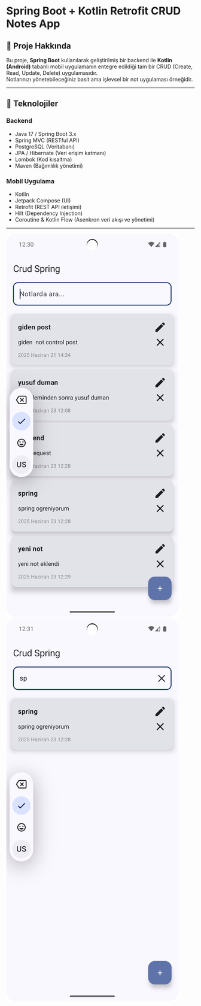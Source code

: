 # Spring Boot + Kotlin Retrofit CRUD Notes App

## 📱 Proje Hakkında

Bu proje, **Spring Boot** kullanılarak geliştirilmiş bir backend ile **Kotlin (Android)** tabanlı mobil uygulamanın entegre edildiği tam bir CRUD (Create, Read, Update, Delete) uygulamasıdır.  
Notlarınızı yönetebileceğiniz basit ama işlevsel bir not uygulaması örneğidir.

---

## 🚀 Teknolojiler

### Backend
- Java 17 / Spring Boot 3.x
- Spring MVC (RESTful API)
- PostgreSQL (Veritabanı)
- JPA / Hibernate (Veri erişim katmanı)
- Lombok (Kod kısaltma)
- Maven (Bağımlılık yönetimi)

### Mobil Uygulama
- Kotlin
- Jetpack Compose (UI)
- Retrofit (REST API iletişimi)
- Hilt (Dependency Injection)
- Coroutine & Kotlin Flow (Asenkron veri akışı ve yönetimi)
---


![image alt](https://github.com/dumanYusuf/SpringCrudNotes/blob/master/s1.png?raw=true)
![image alt](https://github.com/dumanYusuf/SpringCrudNotes/blob/master/s2.png?raw=true)
